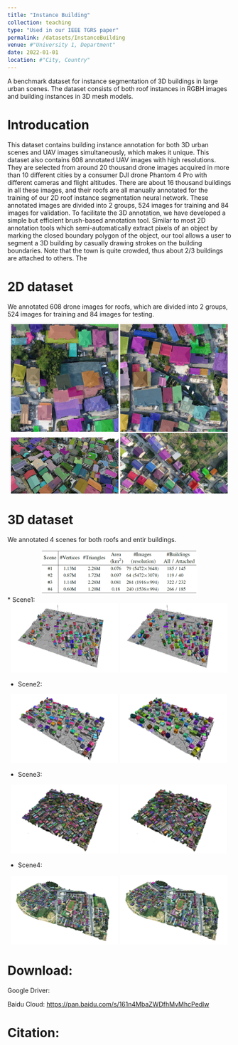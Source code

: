 ```yaml
---
title: "Instance Building"
collection: teaching
type: "Used in our IEEE TGRS paper"
permalink: /datasets/InstanceBuilding
venue: #"University 1, Department"
date: 2022-01-01
location: #"City, Country"
---
```


A benchmark dataset for instance segmentation of 3D buildings in large urban scenes. The dataset consists of both roof instances in RGBH images and building instances in 3D mesh models.

Introducation
======
This dataset contains building instance annotation for both 3D urban scenes and UAV images simultaneously, which makes it unique. This dataset also contains 608 annotated UAV images with high resolutions. They are selected from around 20 thousand drone images acquired in more than 10 different cities by a consumer DJI drone Phantom 4 Pro with different cameras and flight altitudes. There are about 16 thousand buildings in all these images, and their roofs are all manually annotated for the training of our 2D roof instance segmentation neural network. These annotated images are divided into 2 groups, 524 images for training and 84 images for validation. To facilitate the 3D annotation, we have developed a simple but efficient brush-based annotation tool. Similar to most 2D annotation tools which semi-automatically extract pixels of an object by marking the closed boundary polygon of the object, our tool allows a user to segment a 3D building by casually drawing strokes on the building boundaries. Note that the town is quite crowded, thus about 2/3 buildings are attached to others. The 

2D dataset
======
We annotated 608 drone images for roofs, which are divided into 2 groups, 524 images for training and 84 images for testing.

<div align="center">
<img src='../files/DatasetInstanceBuilding/185-2400-5600-OR.jpg' width="48%" />
<img src='../files/DatasetInstanceBuilding/187-4000-5600-OR.jpg' width="48%" />
</div>
<div align="center">
<img src='../files/DatasetInstanceBuilding/s143.jpg' width="48%" />
<img src='../files/DatasetInstanceBuilding/C_C281.jpg' width="48%" />
</div>

3D dataset
======
We annotated 4 scenes for both roofs and entir buildings.

<div align="center">
<img src='../files/DatasetInstanceBuilding/statistics.png' width="70%" />
</div>
* Scene1:
<div align="center">
<img src='../files/DatasetInstanceBuilding/s1-roof.jpg' width="48%" />
<img src='../files/DatasetInstanceBuilding/s1-building.jpg' width="48%" />
</div>

* Scene2:
<div align="center">
<img src='../files/DatasetInstanceBuilding/s2-roof.jpg' width="48%" />
<img src='../files/DatasetInstanceBuilding/s2-building.jpg' width="48%" />
</div>

* Scene3:
<div align="center">
<img src='../files/DatasetInstanceBuilding/s3-roof.jpg' width="48%" />
<img src='../files/DatasetInstanceBuilding/s3-building.jpg' width="48%" />
</div>

* Scene4:
<div align="center">
<img src='../files/DatasetInstanceBuilding/s4-roof.jpg' width="48%" />
<img src='../files/DatasetInstanceBuilding/s4-building.jpg' width="48%" />
</div>

Download:
======
Google Driver:  

Baidu Cloud: https://pan.baidu.com/s/161n4MbaZWDfhMvMhcPedlw

Citation:
======
